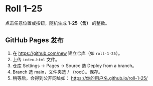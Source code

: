 # Roll 1–25

点击任意位置或按钮，随机生成 **1–25（含）** 的整数。

## GitHub Pages 发布
1. 在 https://github.com/new 建立仓库（如 `roll-1-25`）。
2. 上传 `index.html` 文件。
3. 仓库 Settings → Pages → Source 选 Deploy from a branch。
4. Branch 选 main，文件夹选 / （root）。保存。
5. 稍等后，会得到公开网址如： https://你的用户名.github.io/roll-1-25/
